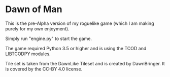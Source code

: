 # Dawn of Man

This is the pre-Alpha version of my roguelike game (which I am making purely for my own enjoyment).

Simply run "engine.py" to start the game.

The game required Python 3.5 or higher and is using the TCOD and LIBTCODPY modules.

Tile set is taken from the DawnLike Tileset and is created by DawnBringer.  It is covered by the CC-BY 4.0 license.

